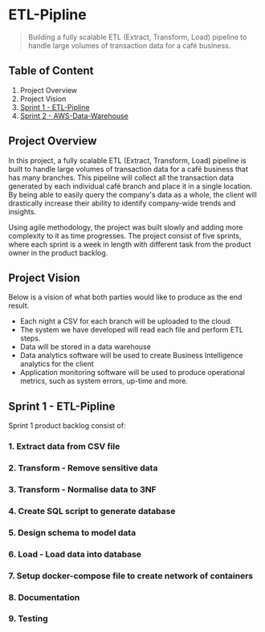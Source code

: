 # ETL-Pipline
> Building a fully scalable ETL (Extract, Transform, Load) pipeline to handle large volumes of transaction data for a café business.

## Table of Content
1. Project Overview
2. Project Vision
3. [Sprint 1 - ETL-Pipline](https://github.com/success4lyf/ETL-Pipline)
4. [Sprint 2 - AWS-Data-Warehouse](https://github.com/success4lyf/AWS-Data-Warehouse)

## Project Overview
In this project, a fully scalable ETL (Extract, Transform, Load) pipeline is built to handle large volumes of transaction data for a café business that has many branches. This pipeline will collect all the transaction data generated by each individual café branch and place it in a single location. By being able to easily query the company's data as a whole, the client will drastically increase their ability to identify company-wide trends and insights.

Using agile methodology, the project was built slowly and adding more complexity to it as time progresses. The project consist of five sprints, where each sprint is a week in length with different task from the product owner in the product backlog.

## Project Vision
Below is a vision of what both parties would like to produce as the end result.
- Each night a CSV for each branch will be uploaded to the cloud. 
- The system we have developed will read each file and perform ETL steps.
- Data will be stored in a data warehouse
- Data analytics software will be used to create Business Intelligence analytics for the client
- Application monitoring software will be used to produce operational metrics, such as system errors, up-time and more.

## Sprint 1 - ETL-Pipline
Sprint 1 product backlog consist of:
### 1.	Extract data from CSV file
### 2.	Transform - Remove sensitive data
### 3.	Transform - Normalise data to 3NF
### 4.  Create SQL script to generate database
### 5.	Design schema to model data
### 6.	Load - Load data into database
### 7.	Setup docker-compose file to create network of containers
### 8.	Documentation
### 9.	Testing
